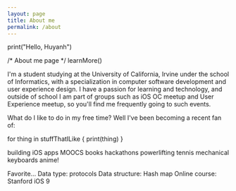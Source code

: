 ```yaml
---
layout: page
title: About me
permalink: /about
---
```

print("Hello, Huyanh")

/* About me page */
learnMore()

I'm a student studying at the University of California, Irvine under the school of Informatics, with a
specialization in computer software development and user experience design. I have a passion for learning
and technology, and outside of school I am part of groups such as iOS OC meetup and User Experience
meetup, so you'll find me frequently going to such events.

What do I like to do in my free time? Well I've been becoming a recent fan of:

for thing in stuffThatILike {
    print(thing)
}

building iOS apps
MOOCS
books
hackathons
powerlifting
tennis
mechanical keyboards
anime!


Favorite...
Data type: protocols
Data structure: Hash map
Online course: Stanford iOS 9
